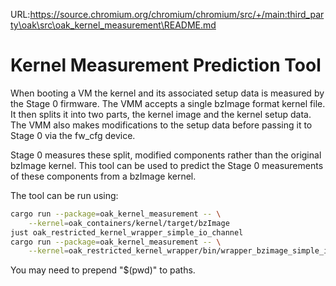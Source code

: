 URL:https://source.chromium.org/chromium/chromium/src/+/main:third_party\oak\src\oak_kernel_measurement\README.md
# Kernel Measurement Prediction Tool

When booting a VM the kernel and its associated setup data is measured by the
Stage 0 firmware. The VMM accepts a single bzImage format kernel file. It then
splits it into two parts, the kernel image and the kernel setup data. The VMM
also makes modifications to the setup data before passing it to Stage 0 via the
fw_cfg device.

Stage 0 measures these split, modified components rather than the original
bzImage kernel. This tool can be used to predict the Stage 0 measurements of
these components from a bzImage kernel.

The tool can be run using:

```bash
cargo run --package=oak_kernel_measurement -- \
    --kernel=oak_containers/kernel/target/bzImage
just oak_restricted_kernel_wrapper_simple_io_channel
cargo run --package=oak_kernel_measurement -- \
    --kernel=oak_restricted_kernel_wrapper/bin/wrapper_bzimage_simple_io_channel
```

You may need to prepend "$(pwd)" to paths.
